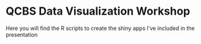 # QCBS Data Visualization Workshop

Here you will find the R scripts to create the shiny apps I've included in the presentation 
